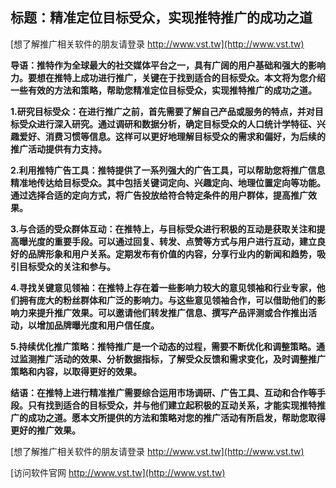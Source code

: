 ## **标题：精准定位目标受众，实现推特推广的成功之道**

[想了解推广相关软件的朋友请登录 http://www.vst.tw](http://www.vst.tw)

**导语：推特作为全球最大的社交媒体平台之一，具有广阔的用户基础和强大的影响力。要想在推特上成功进行推广，关键在于找到适合的目标受众。本文将为您介绍一些有效的方法和策略，帮助您精准定位目标受众，实现推特推广的成功之道。**

**1.研究目标受众：在进行推广之前，首先需要了解自己产品或服务的特点，并对目标受众进行深入研究。通过调研和数据分析，确定目标受众的人口统计学特征、兴趣爱好、消费习惯等信息。这样可以更好地理解目标受众的需求和偏好，为后续的推广活动提供有力支持。**

**2.利用推特广告工具：推特提供了一系列强大的广告工具，可以帮助您将推广信息精准地传达给目标受众。其中包括关键词定向、兴趣定向、地理位置定向等功能。通过选择合适的定向方式，将广告投放给符合特定条件的用户群体，提高推广效果。**

**3.与合适的受众群体互动：在推特上，与目标受众进行积极的互动是获取关注和提高曝光度的重要手段。可以通过回复、转发、点赞等方式与用户进行互动，建立良好的品牌形象和用户关系。定期发布有价值的内容，分享行业内的新闻和趋势，吸引目标受众的关注和参与。**

**4.寻找关键意见领袖：在推特上存在着一些影响力较大的意见领袖和行业专家，他们拥有庞大的粉丝群体和广泛的影响力。与这些意见领袖合作，可以借助他们的影响力来提升推广效果。可以邀请他们转发推广信息、撰写产品评测或合作推出活动，以增加品牌曝光度和用户信任度。**

**5.持续优化推广策略：推特推广是一个动态的过程，需要不断优化和调整策略。通过监测推广活动的效果、分析数据指标，了解受众反馈和需求变化，及时调整推广策略和内容，以取得更好的效果。**

**结语：在推特上进行精准推广需要综合运用市场调研、广告工具、互动和合作等手段。只有找到适合的目标受众，并与他们建立起积极的互动关系，才能实现推特推广的成功之道。愿本文所提供的方法和策略对您的推广活动有所启发，帮助您取得更好的推广效果。**

[想了解推广相关软件的朋友请登录 http://www.vst.tw](http://www.vst.tw)


[访问软件官网 http://www.vst.tw](http://www.vst.tw)
